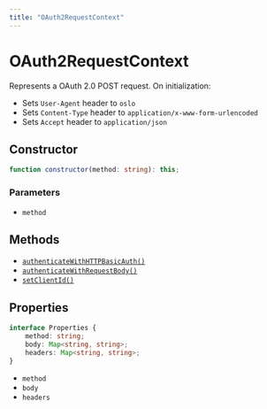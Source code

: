 ```yaml
---
title: "OAuth2RequestContext"
---
```


# OAuth2RequestContext

Represents a OAuth 2.0 POST request. On initialization:

- Sets `User-Agent` header to `oslo`
- Sets `Content-Type` header to `application/x-www-form-urlencoded`
- Sets `Accept` header to `application/json`

## Constructor

```ts
function constructor(method: string): this;
```

### Parameters

- `method`

## Methods

- [`authenticateWithHTTPBasicAuth()`](/reference/main/OAuth2RequestContext/authenticateWithHTTPBasicAuth)
- [`authenticateWithRequestBody()`](/reference/main/OAuth2RequestContext/authenticateWithRequestBody)
- [`setClientId()`](/reference/main/OAuth2RequestContext/setClientId)

## Properties

```ts
interface Properties {
	method: string;
	body: Map<string, string>;
	headers: Map<string, string>;
}
```

- `method`
- `body`
- `headers`
